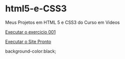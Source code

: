 # html5-e-CSS3
 Meus Projetos em HTML 5 e CSS3 do Curso em Videos

<a href="https://emersondesenvmaster.github.io/html5-e-CSS3/exercicios/ex001/index"> Executar o exercicio 001</a>

<a href="https://emersondesenvmaster.github.io/html5-e-CSS3/Desafio Projeto Pronto/index"> Executar o  Site Pronto</a>



<styele>
background-color:black;
<styele</>
